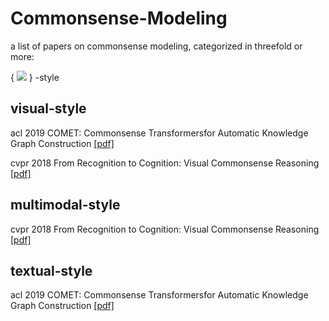 # Commonsense-Modeling

a list of papers on commonsense modeling, categorized in threefold or more: 

{ ![](http://chart.googleapis.com/chart?cht=tx&chl=\large\.visual,\hspace{3cm}textual,\hspace{3cm}multimodal) } -style

## visual-style

acl 2019 COMET: Commonsense Transformersfor Automatic Knowledge Graph Construction [[pdf]](https://arxiv.org/pdf/1906.05317.pdf)

cvpr 2018 From Recognition to Cognition: Visual Commonsense Reasoning [[pdf]](https://arxiv.org/pdf/1811.10830.pdf)

## multimodal-style

cvpr 2018 From Recognition to Cognition: Visual Commonsense Reasoning [[pdf]](https://arxiv.org/pdf/1811.10830.pdf)

## textual-style

acl 2019 COMET: Commonsense Transformersfor Automatic Knowledge Graph Construction [[pdf]](https://arxiv.org/pdf/1906.05317.pdf)

